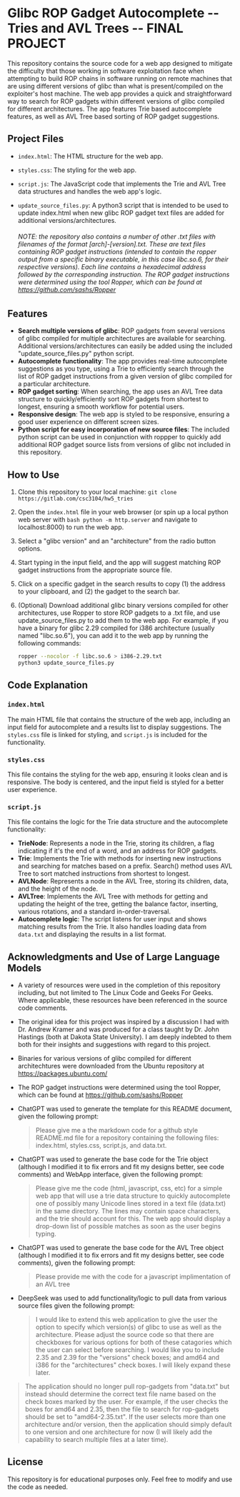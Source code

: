 # Glibc ROP Gadget Autocomplete -- Tries and AVL Trees -- FINAL PROJECT

This repository contains the source code for a web app designed to mitigate the difficulty that those working in software exploitation face when attempting to build ROP chains in software running on remote machines that are using different versions of glibc than what is present/compiled on the exploiter's host machine. The web app provides a quick and straightforward way to search for ROP gadgets within different versions of glibc compiled for different architectures. The app features Trie based autocomplete features, as well as AVL Tree based sorting of ROP gadget suggestions. 

## Project Files

- `index.html`: The HTML structure for the web app.

- `styles.css`: The styling for the web app.

- `script.js`: The JavaScript code that implements the Trie and AVL Tree data structures and handles the web app's logic.

- `update_source_files.py`: A python3 script that is intended to be used to update index.html when new glibc ROP gadget text files are added for additional versions/architectures.
  
  ###### NOTE: the repository also contains a number of other .txt files with filenames of the format [arch]-[version].txt. These are text files containing ROP gadget instructions (intended to contain the ropper output from a specific binary executable, in this case libc.so.6, for their respective versions). Each line contains a hexadecimal address followed by the corresponding instruction. The ROP gadget instructions were determined using the tool Ropper, which can be found at https://github.com/sashs/Ropper

## Features

- **Search multiple versions of glibc**: ROP gadgets from several versions of glibc compiled for multiple architectures are available for searching. Additional versions/architectures can easily be added using the included "update_source_files.py" python script. 
- **Autocomplete functionality**: The app provides real-time autocomplete suggestions as you type, using a Trie to efficiently search through the list of ROP gadget instructions from a given version of glibc compiled for a particular architecture.
- **ROP gadget sorting**: When searching, the app uses an AVL Tree data structure to quickly/efficiently sort ROP gadgets from shortest to longest, ensuring a smooth workflow for potential users.
- **Responsive design**: The web app is styled to be responsive, ensuring a good user experience on different screen sizes.
- **Python script for easy incorporation of new source files**: The included python script can be used in conjunction with roppper to quickly add additional ROP gadget source lists from versions of glibc not included in this repository.

## How to Use

1. Clone this repository to your local machine:
   `git clone https://gitlab.com/csc3104/hw5_tries`

2. Open the `index.html` file in your web browser (or spin up a local python web server with ```bash python -m http.server``` and navigate to localhost:8000) to run the web app.

3. Select a "glibc version" and an "architecture" from the radio button options.

4. Start typing in the input field, and the app will suggest matching ROP gadget instructions from the appropriate source file.

5. Click on a specific gadget in the search results to copy (1) the address to your clipboard, and (2) the gadget to the search bar. 

6. (Optional) Download additional glibc binary versions compiled for other architectures, use Ropper to store ROP gadgets to a .txt file, and use update_source_files.py to add them to the web app. For example, if you have a binary for glibc 2.29 compiled for i386 architecture (usually named "libc.so.6"), you can add it to the web app by running the following commands:
   
   ```bash
   ropper --nocolor -f libc.so.6 > i386-2.29.txt 
   python3 update_source_files.py
   ```

## Code Explanation

### `index.html`

The main HTML file that contains the structure of the web app, including an input field for autocomplete and a results list to display suggestions. The `styles.css` file is linked for styling, and `script.js` is included for the functionality.

### `styles.css`

This file contains the styling for the web app, ensuring it looks clean and is responsive. The body is centered, and the input field is styled for a better user experience.

### `script.js`

This file contains the logic for the Trie data structure and the autocomplete functionality:

- **TrieNode**: Represents a node in the Trie, storing its children, a flag indicating if it's the end of a word, and an address for ROP gadgets.
- **Trie**: Implements the Trie with methods for inserting new instructions and searching for matches based on a prefix. Search() method uses AVL Tree to sort matched instructions from shortest to longest.
- **AVLNode**: Represents a node in the AVL Tree, storing its children, data, and the height of the node.
- **AVLTree**: Implements the AVL Tree with methods for getting and updating the height of the tree, getting the balance factor, inserting, various rotations, and a standard in-order-traversal.
- **Autocomplete logic**: The script listens for user input and shows matching results from the Trie. It also handles loading data from `data.txt` and displaying the results in a list format.

## Acknowledgments and Use of Large Language Models

- A variety of resources were used in the completion of this repository including, but not limited to The Linux Code and Geeks For Geeks. Where applicable, these resources have been referenced in the source code comments.

- The original idea for this project was inspired by a discussion I had with Dr. Andrew Kramer and was produced for a class taught by Dr. John Hastings (both at Dakota State University). I am deeply indebted to them both for their insights and suggestions with regard to this project.

- Binaries for various versions of glibc compiled for different architechtures were downloaded from the Ubuntu repository at https://packages.ubuntu.com/

- The ROP gadget instructions were determined using the tool Ropper, which can be found at https://github.com/sashs/Ropper

- ChatGPT was used to generate the template for this README document, given the following prompt:
  
  > Please give me a the markdown code for a github style README.md file for a repository containing the following files: index.html, styles.css, script.js, and data.txt.

- ChatGPT was used to generate the base code for the Trie object (although I modified it to fix errors and fit my designs better, see code comments) and WebApp interface, given the following prompt:
  
  > Please give me the code (html, javascript, css, etc) for a simple web app that will use a trie data structure to quickly autocomplete one of possibly many Unicode lines stored in a text file (data.txt) in the same directory. The lines may contain space characters, and the trie should account for this. The web app should display a drop-down list of possible matches as soon as the user begins typing.

- ChatGPT was used to generate the base code for the AVL Tree object (although I modified it to fix errors and fit my designs better, see code comments), given the following prompt:

  > Please provide me with the code for a javascript implimentation of an AVL tree

- DeepSeek was used to add functionality/logic to pull data from various source files given the following prompt:

  > I would like to extend this web application to give the user the option to specify which version(s) of glibc to use as well as the architecture. Please adjust the source code so that there are checkboxes for various options for both of these catagories which the user can select before searching. I would like you to include 2.35 and 2.39 for the "versions" check boxes; and amd64 and i386 for the "architectures" check boxes. I will likely expand these later.

 >The application should no longer pull rop-gadgets from "data.txt" but instead should determine the correct text file name based on the check boxes marked by the user. For example, if the user checks the boxes for amd64 and 2.35, then the file to search for rop-gadgets should be set to "amd64-2.35.txt". If the user selects more than one architecture and/or version, then the application should simply default to one version and one architecture for now (I will likely add the capability to search multiple files at a later time).

## License

This repository is for educational purposes only. Feel free to modify and use the code as needed.
